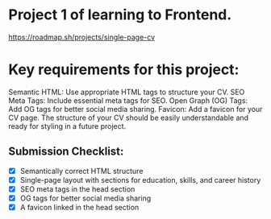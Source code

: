 # Project 1 of learning to Frontend.

https://roadmap.sh/projects/single-page-cv

# Key requirements for this project:

Semantic HTML: Use appropriate HTML tags to structure your CV.
SEO Meta Tags: Include essential meta tags for SEO.
Open Graph (OG) Tags: Add OG tags for better social media sharing.
Favicon: Add a favicon for your CV page.
The structure of your CV should be easily understandable and ready for styling in a future project.

## Submission Checklist:
- [x] Semantically correct HTML structure
- [x] Single-page layout with sections for education, skills, and career history
- [x] SEO meta tags in the head section
- [x] OG tags for better social media sharing
- [x] A favicon linked in the head section
